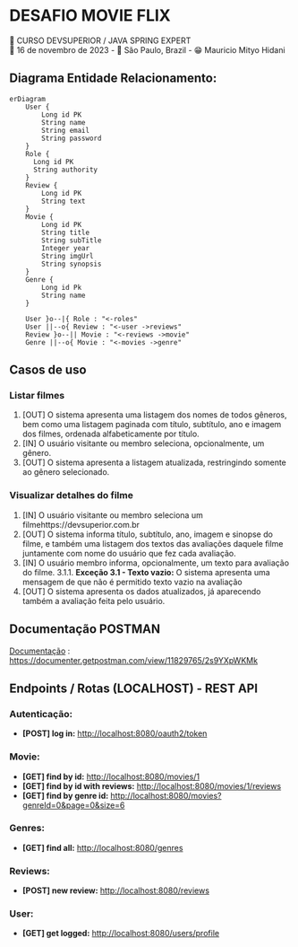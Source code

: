 # DESAFIO MOVIE FLIX
📍 CURSO DEVSUPERIOR / JAVA SPRING EXPERT<br />
📅 16 de novembro de 2023 - 🚩 São Paulo, Brazil - 😁 Mauricio Mityo Hidani<br />

## Diagrama Entidade Relacionamento:

```mermaid
erDiagram
    User {
        Long id PK
        String name 
        String email
        String password
    }
    Role {
      Long id PK
      String authority
    }
    Review {
        Long id PK
        String text
    }
    Movie {
        Long id PK
        String title
        String subTitle
        Integer year
        String imgUrl
        String synopsis
    }
    Genre {
        Long id Pk
        String name
    }
    
    User }o--|{ Role : "<-roles"
    User ||--o{ Review : "<-user ->reviews"
    Review }o--|| Movie : "<-reviews ->movie"
    Genre ||--o{ Movie : "<-movies ->genre"
```

## Casos de uso

### Listar filmes
1. [OUT] O sistema apresenta uma listagem dos nomes de todos gêneros, bem como
   uma listagem paginada com título, subtítulo, ano e imagem dos filmes, ordenada
   alfabeticamente por título.
2. [IN] O usuário visitante ou membro seleciona, opcionalmente, um gênero.
3. [OUT] O sistema apresenta a listagem atualizada, restringindo somente ao gênero
   selecionado.

### Visualizar detalhes do filme
1. [IN] O usuário visitante ou membro seleciona um filmehttps://devsuperior.com.br
2. [OUT] O sistema informa título, subtítulo, ano, imagem e sinopse do filme, e também
   uma listagem dos textos das avaliações daquele filme juntamente com nome do usuário
   que fez cada avaliação.
3. [IN] O usuário membro informa, opcionalmente, um texto para avaliação do filme.
   3.1.1. **Exceção 3.1 - Texto vazio:** O sistema apresenta uma mensagem de que não é permitido texto vazio na
   avaliação
4. [OUT] O sistema apresenta os dados atualizados, já aparecendo também a avaliação
   feita pelo usuário.


## Documentação POSTMAN
[Documentação](https://documenter.getpostman.com/view/11829765/2s9YXpWKMk) : https://documenter.getpostman.com/view/11829765/2s9YXpWKMk

## Endpoints / Rotas (LOCALHOST) - REST API

### Autenticação:
- **[POST] log in:** [http://localhost:8080/oauth2/token](http://localhost:8080/oauth2/token)

### Movie:
- **[GET] find by id:** [http://localhost:8080/movies/1](http://localhost:8080/movies/1)
- **[GET] find by id with reviews:** [http://localhost:8080/movies/1/reviews](http://localhost:8080/movies/1/reviews)
- **[GET] find by genre id:** [http://localhost:8080/movies?genreId=0&page=0&size=6](http://localhost:8080/movies?genreId=0&page=0&size=6)

### Genres:
- **[GET] find all:** [http://localhost:8080/genres](http://localhost:8080/genres)

### Reviews:
- **[POST] new review:** [http://localhost:8080/reviews](http://localhost:8080/reviews)

### User:
- **[GET] get logged:** [http://localhost:8080/users/profile](http://localhost:8080/users/profile)